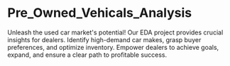 # Pre_Owned_Vehicals_Analysis
 Unleash the used car market's potential! Our EDA project provides crucial insights for dealers. Identify high-demand car makes, grasp buyer preferences, and optimize inventory. Empower dealers to achieve goals, expand, and ensure a clear path to profitable success.
